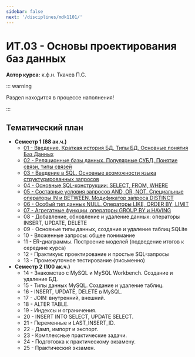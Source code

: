 ```yaml
---
sidebar: false
next: '/disciplines/mdk1101/'
---
```


# ИТ.03 - Основы проектирования баз данных

**Автор курса:** к.ф.н. Ткачев П.С.

::: warning

Раздел находится в процессе наполнения!

:::

## Тематический план

- **Семестр 1 (68 ак.ч.)**
  - [01 - Введение. Краткая история БД. Типы БД. Основные понятия Баз Данных](./lectures/01_lecture.md)
  - [02 - Реляционные базы данных. Популярные СУБД. Понятие связи, типы связей](./lectures/02_lecture.md)
  - [03 - Введение в SQL. Основные возможности языка структурированных запросов](./lectures/03_lecture.md)
  - [04 - Основные SQL-конструкции: SELECT, FROM, WHERE](./lectures/04_lecture.md)
  - [05 - Составные условия запросов AND, OR, NOT. Специальные операторы IN и BETWEEN. Модификатор запроса DISTINCT](./lectures/05_lecture.md)
  - [06 - Особый тип данных NULL. Операторы LIKE, ORDER BY, LIMIT](./lectures/06_lecture.md)
  - [07 - Агрегатные функции, операторы GROUP BY и HAVING](./lectures/07_lecture.md)
  - 08 - Добавление, обновление и удаление данных: операторы INSERT, UPDATE, DELETE
  - 09 - Основные типы данных, создание и удаление таблиц SQLite
  - 10 - Вложенные запросы: общее понимание
  - 11 - ER-диаграммы. Построение моделей (подведение итогов к середине курса)
  - 12 - Практикум: проектирование и простые SQL-запросы
  - 13 - Промежуточное тестирование (письменно)
- **Семестр 2 (100 ак.ч.)**
  - 14 - Знакомство с MySQL и MySQL Workbench. Создание и удаление БД.
  - 15 - Типы данных MySQL. Создание и удаление таблиц.
  - 16 - INSERT, UPDATE, DELETE в MySQL.
  - 17 - JOIN: внутренний, внешний.
  - 18 - ALTER TABLE.
  - 19 - Индексы и ограничения.
  - 20 - INSERT INTO SELECT, UPDATE SELECT.
  - 21 - Переменные и LAST_INSERT_ID.
  - 22 - Дамп, импорт и экспорт.
  - 23 - Комплексные практические задачи.
  - 24 - Подготовка к практическому экзамену.
  - 25 - Практический экзамен.

